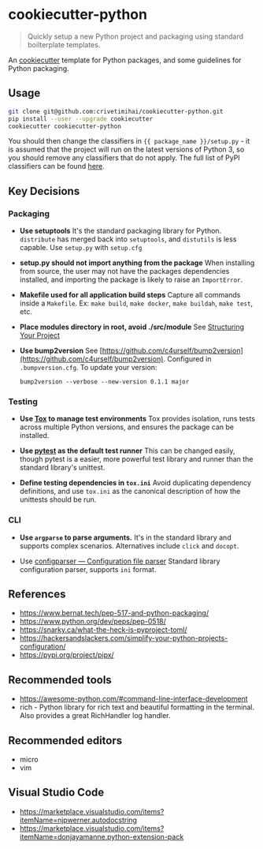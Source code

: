 cookiecutter-python
======================
> Quickly setup a new Python project and packaging using standard boilterplate templates.

An [cookiecutter](https://github.com/audreyr/cookiecutter) template for Python packages,
and some guidelines for Python packaging.

Usage
-----

```bash
git clone git@github.com:crivetimihai/cookiecutter-python.git
pip install --user --upgrade cookiecutter
cookiecutter cookiecutter-python
```

You should then change the classifiers in `{{ package_name }}/setup.py` - it is assumed that the project will run on the latest versions of Python 3, so you should remove any classifiers that do not apply. The full list of PyPI classifiers can be found [here](https://pypi.python.org/pypi?:action=list_classifiers).


Key Decisions
--------------

### Packaging

- **Use setuptools**
  It's the standard packaging library for Python. `distribute` has merged back into `setuptools`, and `distutils` is less capable. Use `setup.py` with `setup.cfg`

- **setup.py should not import anything from the package**
  When installing from source, the user may not have the packages dependencies installed, and importing the package is likely to raise an `ImportError`.

- **Makefile used for all application build steps**
  Capture all commands inside a `Makefile`. Ex: `make build`, `make docker`, `make buildah`, `make test`, etc.

- **Place modules directory in root, avoid ./src/module**
  See [Structuring Your Project](https://docs.python-guide.org/writing/structure/)

- **Use bump2version**
  See [https://github.com/c4urself/bump2version](https://github.com/c4urself/bump2version). Configured in `.bumpversion.cfg`. To update your version:

  `bump2version --verbose --new-version 0.1.1 major`

### Testing

- **Use [Tox](https://tox.readthedocs.io) to manage test environments**
  Tox provides isolation, runs tests across multiple Python versions, and ensures the package can be installed.

- **Use [pytest](https://docs.pytest.org) as the default test runner**
  This can be changed easily, though pytest is a easier, more powerful test library and runner than the standard library's unittest.

- **Define testing dependencies in `tox.ini`**
  Avoid duplicating dependency definitions, and use `tox.ini` as the canonical description of how the unittests should be run.

### CLI

- **Use `argparse` to parse arguments.**
  It's in the standard library and supports complex scenarios. Alternatives include `click` and `docopt`.

- Use [configparser — Configuration file parser](https://docs.python.org/3/library/configparser.html)
  Standard library configuration parser, supports `ini` format.


References
----------

- https://www.bernat.tech/pep-517-and-python-packaging/
- https://www.python.org/dev/peps/pep-0518/
- https://snarky.ca/what-the-heck-is-pyproject-toml/
- https://hackersandslackers.com/simplify-your-python-projects-configuration/
- https://pypi.org/project/pipx/

Recommended tools
------------------
- https://awesome-python.com/#command-line-interface-development
- rich - Python library for rich text and beautiful formatting in the terminal. Also provides a great RichHandler log handler.

Recommended editors
------------------

- micro
- vim

## Visual Studio Code

- https://marketplace.visualstudio.com/items?itemName=njpwerner.autodocstring
- https://marketplace.visualstudio.com/items?itemName=donjayamanne.python-extension-pack

